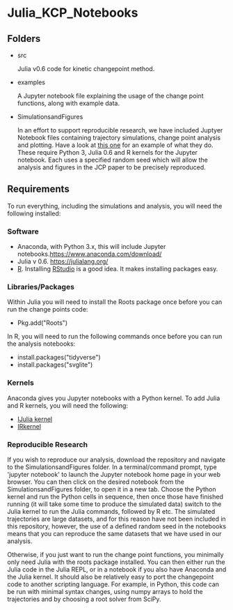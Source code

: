 # Julia_KCP_Notebooks
## Folders
* src 

    Julia v0.6 code for kinetic changepoint method.
* examples 

    A Jupyter notebook file explaining the usage of the change point functions, along with example data.
* SimulationsandFigures

    In an effort to support reproducible research, we have included Juptyer Notebook files containing trajectory simulations, change point analysis and plotting. Have a look at [this one](https://github.com/duderstadt-lab/Julia_KCP_Notebooks/blob/master/SimulationsandFigures/SingleChangePoint.ipynb) for an example of what they do. These require Python 3, Julia 0.6 and R kernels for the Jupyter notebook. Each uses a specified random seed which will allow the analysis and figures in the JCP paper to be precisely reproduced.

## Requirements
To run everything, including the simulations and analysis, you will need the following installed:

### Software
* Anaconda, with Python 3.x, this will include Jupyter notebooks.https://www.anaconda.com/download/
* Julia v 0.6. https://julialang.org/
* [R](https://www.r-project.org/). Installing [RStudio](https://www.rstudio.com/) is a good idea. It makes installing packages easy.

### Libraries/Packages
Within Julia you will need to install the Roots package once before you can run the change points code:
* Pkg.add("Roots")

In R, you will need to run the following commands once before you can run the analysis notebooks:
* install.packages("tidyverse")
* install.packages("svglite")

### Kernels
Anaconda gives you Jupyter notebooks with a Python kernel. To add Julia and R kernels, you will need the following:
* [IJulia kernel](https://github.com/JuliaLang/IJulia.jl)
* [IRkernel](https://github.com/IRkernel/IRkernel)

### Reproducible Research

If you wish to reproduce our analysis, download the repository and navigate to the SimulationsandFigures folder. In a terminal/command prompt, type 'jupyter notebook' to launch the Jupyter notebook home page in your web browser. You can then click on the desired notebook from the SimulationsandFigures folder, to open it in a new tab. Choose the Python kernel and run the Python cells in sequence, then once those have finished running (it will take some time to produce the simulated data) switch to the Julia kernel to run the Julia commands, followed by R etc. The simulated trajectories are large datasets, and for this reason have not been included in this repository, however, the use of a defined random seed in the notebooks means that you can reproduce the same datasets that we have used in our analysis.

Otherwise, if you just want to run the change point functions, you minimally only need Julia with the roots package installed. You can then either run the Julia code in the Julia REPL, or in a notebook if you also have Anaconda and the Julia kernel. It should also be relatively easy to port the changepoint code to another scripting language. For example, in Python, this code can be run with minimal syntax changes, using numpy arrays to hold the trajectories and by choosing a root solver from SciPy.
